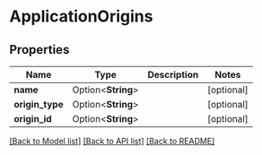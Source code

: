 # ApplicationOrigins

## Properties

Name | Type | Description | Notes
------------ | ------------- | ------------- | -------------
**name** | Option<**String**> |  | [optional]
**origin_type** | Option<**String**> |  | [optional]
**origin_id** | Option<**String**> |  | [optional]

[[Back to Model list]](../README.md#documentation-for-models) [[Back to API list]](../README.md#documentation-for-api-endpoints) [[Back to README]](../README.md)


